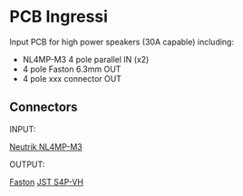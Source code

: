 # PCB Ingressi
Input PCB for high power speakers (30A capable) including:
- NL4MP-M3 4 pole parallel IN (x2)
- 4 pole Faston 6.3mm OUT
- 4 pole xxx connector OUT

## Connectors
INPUT:

[Neutrik NL4MP-M3](https://www.neutrik.com/en/product/nl4mp-m3)

OUTPUT:

[Faston](https://www.tme.eu/it/details/st-lk-4/terminali-a-saldare-pcb/xinya/xy256r-a-7-62-4pin/)
[JST S4P-VH](https://www.digikey.it/product-detail/it/jst-sales-america-inc/S4P-VH-LF-SN/S4P-VH-LF-SN-ND/9924228)
